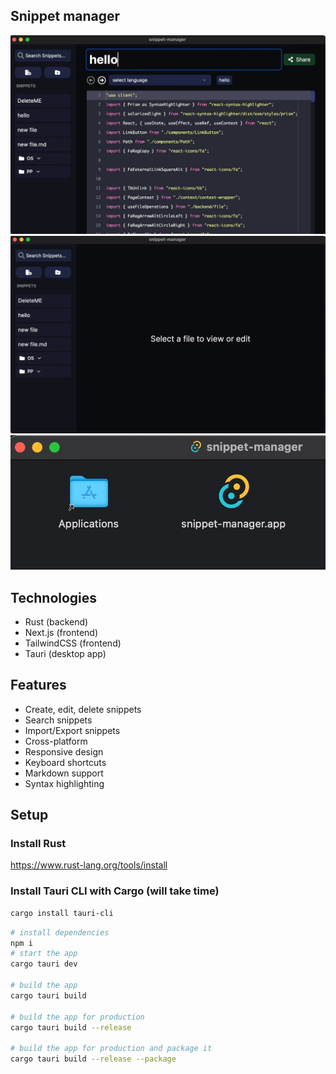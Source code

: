 ## Snippet manager

![editor](/github/editor.jpeg)
![snippet](/github/snippet.jpeg)
![install](/github/installation.jpeg)

## Technologies

- Rust (backend)
- Next.js (frontend)
- TailwindCSS (frontend)
- Tauri (desktop app)

## Features

- Create, edit, delete snippets
- Search snippets
- Import/Export snippets
- Cross-platform
- Responsive design
- Keyboard shortcuts
- Markdown support
- Syntax highlighting

## Setup

### Install Rust

https://www.rust-lang.org/tools/install

### Install Tauri CLI with Cargo (will take time)

```sh
cargo install tauri-cli
```

```sh
# install dependencies
npm i
# start the app
cargo tauri dev

# build the app
cargo tauri build

# build the app for production
cargo tauri build --release

# build the app for production and package it
cargo tauri build --release --package

```

